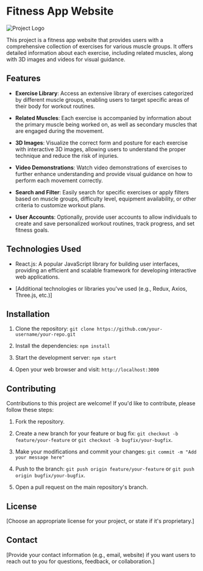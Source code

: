 # Fitness App Website

![Project Logo](link_to_logo.png)

This project is a fitness app website that provides users with a comprehensive collection of exercises for various muscle groups. It offers detailed information about each exercise, including related muscles, along with 3D images and videos for visual guidance.

## Features

- **Exercise Library**: Access an extensive library of exercises categorized by different muscle groups, enabling users to target specific areas of their body for workout routines.

- **Related Muscles**: Each exercise is accompanied by information about the primary muscle being worked on, as well as secondary muscles that are engaged during the movement.

- **3D Images**: Visualize the correct form and posture for each exercise with interactive 3D images, allowing users to understand the proper technique and reduce the risk of injuries.

- **Video Demonstrations**: Watch video demonstrations of exercises to further enhance understanding and provide visual guidance on how to perform each movement correctly.

- **Search and Filter**: Easily search for specific exercises or apply filters based on muscle groups, difficulty level, equipment availability, or other criteria to customize workout plans.

- **User Accounts**: Optionally, provide user accounts to allow individuals to create and save personalized workout routines, track progress, and set fitness goals.

## Technologies Used

- React.js: A popular JavaScript library for building user interfaces, providing an efficient and scalable framework for developing interactive web applications.

- [Additional technologies or libraries you've used (e.g., Redux, Axios, Three.js, etc.)]

## Installation

1. Clone the repository: `git clone https://github.com/your-username/your-repo.git`

2. Install the dependencies: `npm install`

3. Start the development server: `npm start`

4. Open your web browser and visit: `http://localhost:3000`

## Contributing

Contributions to this project are welcome! If you'd like to contribute, please follow these steps:

1. Fork the repository.

2. Create a new branch for your feature or bug fix: `git checkout -b feature/your-feature` or `git checkout -b bugfix/your-bugfix`.

3. Make your modifications and commit your changes: `git commit -m "Add your message here"`

4. Push to the branch: `git push origin feature/your-feature` or `git push origin bugfix/your-bugfix`.

5. Open a pull request on the main repository's branch.

## License

[Choose an appropriate license for your project, or state if it's proprietary.]

## Contact

[Provide your contact information (e.g., email, website) if you want users to reach out to you for questions, feedback, or collaboration.]
